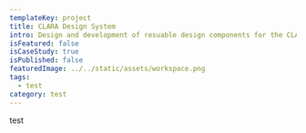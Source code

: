 ```yaml
---
templateKey: project
title: CLARA Design System
intro: Design and development of resuable design components for the CLARA application.
isFeatured: false
isCaseStudy: true
isPublished: false
featuredImage: ../../static/assets/workspace.png
tags:
  - test
category: test
---
```

test